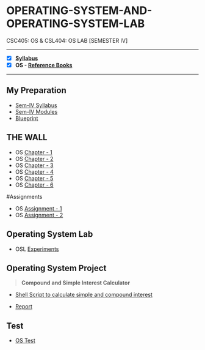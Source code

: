 # OPERATING-SYSTEM-AND-OPERATING-SYSTEM-LAB
 CSC405: OS & CSL404: OS LAB [SEMESTER IV]

 ---
 
 - [X] **[Syllabus](https://github.com/Amey-Thakur/OPERATING-SYSTEM-AND-OPERATING-SYSTEM-LAB/blob/main/SE-Comps_CBCGS_Syllabus.pdf)**
 - [x] **OS - [Reference Books](https://github.com/Amey-Thakur/OPERATING-SYSTEM-AND-OPERATING-SYSTEM-LAB/tree/main/Reference%20Books)**
 
 ---
 
 ## My Preparation
 - [Sem-IV Syllabus](https://github.com/Amey-Thakur/OPERATING-SYSTEM-AND-OPERATING-SYSTEM-LAB/blob/main/My%20Preparation/Syllabus.png)
 - [Sem-IV Modules](https://github.com/Amey-Thakur/OPERATING-SYSTEM-AND-OPERATING-SYSTEM-LAB/blob/main/My%20Preparation/Modules.png)
 - [Blueprint](https://github.com/Amey-Thakur/OPERATING-SYSTEM-AND-OPERATING-SYSTEM-LAB/blob/main/Blueprint%20(OS).png)

## THE WALL
 - OS [Chapter - 1](https://github.com/Amey-Thakur/OPERATING-SYSTEM-AND-OPERATING-SYSTEM-LAB/blob/main/THE%20WALL/OS_Chapter-1.pdf)
 - OS [Chapter - 2](https://github.com/Amey-Thakur/OPERATING-SYSTEM-AND-OPERATING-SYSTEM-LAB/blob/main/THE%20WALL/OS_Chapter-2.pdf)
 - OS [Chapter - 3](https://github.com/Amey-Thakur/OPERATING-SYSTEM-AND-OPERATING-SYSTEM-LAB/blob/main/THE%20WALL/OS_Chapter-3.pdf)
 - OS [Chapter - 4](https://github.com/Amey-Thakur/OPERATING-SYSTEM-AND-OPERATING-SYSTEM-LAB/blob/main/THE%20WALL/OS_Chapter-4.pdf)
 - OS [Chapter - 5](https://github.com/Amey-Thakur/OPERATING-SYSTEM-AND-OPERATING-SYSTEM-LAB/blob/main/THE%20WALL/OS_Chapter-5.pdf)
 - OS [Chapter - 6](https://github.com/Amey-Thakur/OPERATING-SYSTEM-AND-OPERATING-SYSTEM-LAB/blob/main/THE%20WALL/OS_Chapter-6.pdf)

#Assignments
 - OS [Assignment - 1](https://github.com/Amey-Thakur/OPERATING-SYSTEM-AND-OPERATING-SYSTEM-LAB/blob/main/Assignments/OS_Assignment-2.pdf)
 - OS [Assignment - 2](https://github.com/Amey-Thakur/OPERATING-SYSTEM-AND-OPERATING-SYSTEM-LAB/blob/main/Assignments/OS_Assignment-3.pdf)
 
## Operating System Lab
 - OSL [Experiments](https://github.com/Amey-Thakur/OPERATING-SYSTEM-AND-OPERATING-SYSTEM-LAB/blob/main/PRACTICAL%20LAB.pdf)

## Operating System Project
 >**Compound and Simple Interest Calculator**
  
 - [Shell Script to calculate simple and compound interest](https://github.com/Amey-Thakur/SIMPLE-AND-COMPOUND-INTEREST-CALCULATOR/blob/main/Simple_%26_Compound_Interest_Calculator.sh)
 
 - [Report](https://github.com/Amey-Thakur/OPERATING-SYSTEM-LAB/blob/main/Compound%20and%20Simple%20Interest%20Calculator%20Report.pdf)

## Test
- [OS Test](https://github.com/Amey-Thakur/OPERATING-SYSTEM-AND-OPERATING-SYSTEM-LAB/blob/main/OS_Test_B-50.pdf)
